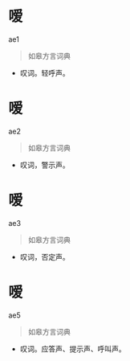 # 嗳
ae1
> 如皋方言词典
- 叹词。轻呼声。

# 嗳
ae2
> 如皋方言词典
- 叹词，警示声。

# 嗳
ae3
> 如皋方言词典
- 叹词，否定声。

# 嗳
ae5
> 如皋方言词典
- 叹词。应答声、提示声、呼叫声。
